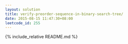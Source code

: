 ```yaml
---
layout: solution
title: verify-preorder-sequence-in-binary-search-tree/
date: 2015-08-15 11:47:30+08:00
leetcode_id: 255
---
```

{% include_relative README.md %}
